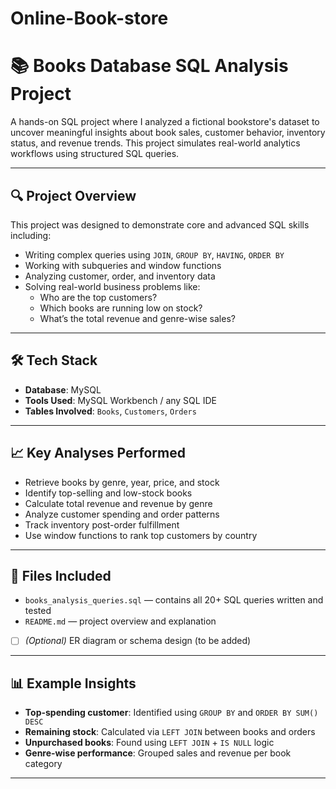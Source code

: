 # Online-Book-store
# 📚 Books Database SQL Analysis Project

A hands-on SQL project where I analyzed a fictional bookstore's dataset to uncover meaningful insights about book sales, customer behavior, inventory status, and revenue trends. This project simulates real-world analytics workflows using structured SQL queries.

---

## 🔍 Project Overview

This project was designed to demonstrate core and advanced SQL skills including:
- Writing complex queries using `JOIN`, `GROUP BY`, `HAVING`, `ORDER BY`
- Working with subqueries and window functions
- Analyzing customer, order, and inventory data
- Solving real-world business problems like:
  - Who are the top customers?
  - Which books are running low on stock?
  - What’s the total revenue and genre-wise sales?

---

## 🛠️ Tech Stack

- **Database**: MySQL
- **Tools Used**: MySQL Workbench / any SQL IDE
- **Tables Involved**: `Books`, `Customers`, `Orders`

---

## 📈 Key Analyses Performed

- Retrieve books by genre, year, price, and stock
- Identify top-selling and low-stock books
- Calculate total revenue and revenue by genre
- Analyze customer spending and order patterns
- Track inventory post-order fulfillment
- Use window functions to rank top customers by country

---

## 📁 Files Included

- `books_analysis_queries.sql` — contains all 20+ SQL queries written and tested
- `README.md` — project overview and explanation
- [ ] *(Optional)* ER diagram or schema design (to be added)

---

## 📊 Example Insights

- **Top-spending customer**: Identified using `GROUP BY` and `ORDER BY SUM() DESC`
- **Remaining stock**: Calculated via `LEFT JOIN` between books and orders
- **Unpurchased books**: Found using `LEFT JOIN` + `IS NULL` logic
- **Genre-wise performance**: Grouped sales and revenue per book category

---
